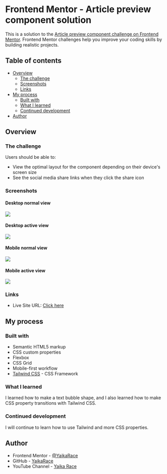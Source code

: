 # Frontend Mentor - Article preview component solution

This is a solution to the [Article preview component challenge on Frontend Mentor](https://www.frontendmentor.io/challenges/article-preview-component-dYBN_pYFT). Frontend Mentor challenges help you improve your coding skills by building realistic projects. 

## Table of contents

- [Overview](#overview)
  - [The challenge](#the-challenge)
  - [Screenshots](#screenshots)
  - [Links](#links)
- [My process](#my-process)
  - [Built with](#built-with)
  - [What I learned](#what-i-learned)
  - [Continued development](#continued-development)
- [Author](#author)


## Overview

### The challenge

Users should be able to:

- View the optimal layout for the component depending on their device's screen size
- See the social media share links when they click the share icon

### Screenshots
#### Desktop normal view

![](./screenshots/Desktop_normal.png)
#### Desktop active view
![](./screenshots/Desktop_active.png)
#### Mobile normal view
![](./screenshots/Mobile_normal.png)
#### Mobile active view
![](./screenshots/Mobile_active.png)


### Links

- Live Site URL: [Click here](https://article-preview-component-yaikarace.vercel.app)

## My process

### Built with

- Semantic HTML5 markup
- CSS custom properties
- Flexbox
- CSS Grid
- Mobile-first workflow
- [Tailwind CSS](https://tailwindcss.com/) - CSS Framework

### What I learned
I learned how to make a text bubble shape, and I also learned how to make CSS property transitions with Tailwind CSS.

### Continued development
I will continue to learn how to use Tailwind and more CSS properties.


## Author

- Frontend Mentor - [@YaikaRace](https://www.frontendmentor.io/profile/yaikarace)
- GitHub - [YaikaRace](https://github.com/yaikarace)
- YouTube Channel - [Yaika Race](https://youtube.com/c/yaikarace)